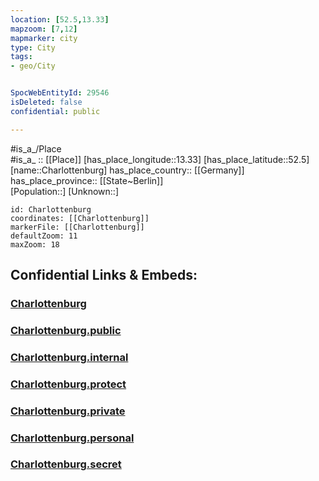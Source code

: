```yaml
---
location: [52.5,13.33] 
mapzoom: [7,12] 
mapmarker: city 
type: City
tags:
- geo/City


SpocWebEntityId: 29546
isDeleted: false
confidential: public

---
```

#is_a_/Place  
#is_a_ :: [[Place]] 
[has_place_longitude::13.33] 
[has_place_latitude::52.5] 
[name::Charlottenburg] 
has_place_country:: [[Germany]]  
has_place_province:: [[State~Berlin]]  
[Population::] 
[Unknown::] 


```leaflet
id: Charlottenburg
coordinates: [[Charlottenburg]] 
markerFile: [[Charlottenburg]] 
defaultZoom: 11 
maxZoom: 18
```


## Confidential Links & Embeds: 

### [Charlottenburg](/_Standards/Earth/Continent/Europe/Europe~Central/Germany/Germany~West/State~Berlin/cities~Berlin/Charlottenburg.md) 

### [Charlottenburg.public](/_public/Earth/Continent/Europe/Europe~Central/Germany/Germany~West/State~Berlin/cities~Berlin/Charlottenburg.public.md) 

### [Charlottenburg.internal](/_internal/Earth/Continent/Europe/Europe~Central/Germany/Germany~West/State~Berlin/cities~Berlin/Charlottenburg.internal.md) 

### [Charlottenburg.protect](/_protect/Earth/Continent/Europe/Europe~Central/Germany/Germany~West/State~Berlin/cities~Berlin/Charlottenburg.protect.md) 

### [Charlottenburg.private](/_private/Earth/Continent/Europe/Europe~Central/Germany/Germany~West/State~Berlin/cities~Berlin/Charlottenburg.private.md) 

### [Charlottenburg.personal](/_personal/Earth/Continent/Europe/Europe~Central/Germany/Germany~West/State~Berlin/cities~Berlin/Charlottenburg.personal.md) 

### [Charlottenburg.secret](/_secret/Earth/Continent/Europe/Europe~Central/Germany/Germany~West/State~Berlin/cities~Berlin/Charlottenburg.secret.md)

